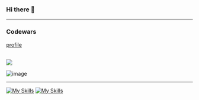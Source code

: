 ### Hi there 👋
<hr>

<h3>Codewars</h3>
<a href="https://www.codewars.com/users/Aidana_Alm">
  profile
</a>
<br><br>

<p>
  <img src="https://www.codewars.com/users/Aidana_Alm/badges/large">
</p>

![image](https://github.com/AidanaWeb/AidanaWeb/assets/147721868/8ede1964-4716-47ac-901e-258451017808)
<hr>


[![My Skills](https://skillicons.dev/icons?i=php,laravel)](https://skillicons.dev)
[![My Skills](https://skillicons.dev/icons?i=html,css)](https://skillicons.dev)





